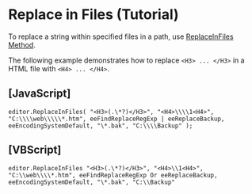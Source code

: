 # Replace in Files (Tutorial)

To replace a string within specified files in a path, use [ReplaceInFiles Method](../editor/editor_replaceinfiles).

The following example demonstrates how to replace `<H3> ... </H3>` in a HTML file with `<H4> ... </H4>`.

## \[JavaScript\]

```
editor.ReplaceInFiles( "<H3>(.\*?)</H3>", "<H4>\\\\1<H4>", "C:\\\\web\\\\\*.htm", eeFindReplaceRegExp | eeReplaceBackup, eeEncodingSystemDefault, "\*.bak", "C:\\\\Backup" );
```

## \[VBScript\]

```
editor.ReplaceInFiles "<H3>(.\*?)</H3>", "<H4>\\1<H4>", "C:\\web\\\\*.htm", eeFindReplaceRegExp Or eeReplaceBackup, eeEncodingSystemDefault, "\*.bak", "C:\\Backup"
```
